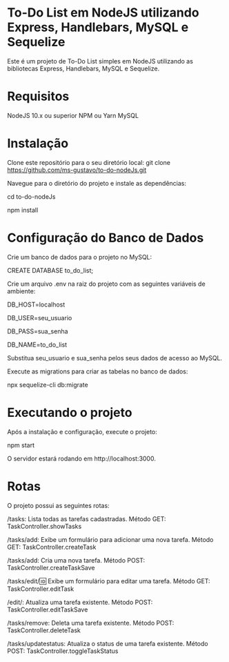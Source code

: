 # To-Do List em NodeJS utilizando Express, Handlebars, MySQL e Sequelize

Este é um projeto de To-Do List simples em NodeJS utilizando as bibliotecas Express, Handlebars, MySQL e Sequelize.

# Requisitos
NodeJS 10.x ou superior
NPM ou Yarn
MySQL


# Instalação
Clone este repositório para o seu diretório local:
git clone https://github.com/ms-gustavo/to-do-nodeJs.git


Navegue para o diretório do projeto e instale as dependências:

cd to-do-nodeJs


npm install


# Configuração do Banco de Dados
Crie um banco de dados para o projeto no MySQL:

CREATE DATABASE to_do_list;


Crie um arquivo .env na raiz do projeto com as seguintes variáveis de ambiente:

DB_HOST=localhost


DB_USER=seu_usuario


DB_PASS=sua_senha


DB_NAME=to_do_list


Substitua seu_usuario e sua_senha pelos seus dados de acesso ao MySQL.


Execute as migrations para criar as tabelas no banco de dados:


npx sequelize-cli db:migrate


# Executando o projeto
Após a instalação e configuração, execute o projeto:


npm start

O servidor estará rodando em http://localhost:3000.

# Rotas
O projeto possui as seguintes rotas:

/tasks: Lista todas as tarefas cadastradas. Método GET: TaskController.showTasks


/tasks/add: Exibe um formulário para adicionar uma nova tarefa. Método GET: TaskController.createTask


/tasks/add: Cria uma nova tarefa. Método POST: TaskController.createTaskSave


/tasks/edit/:id: Exibe um formulário para editar uma tarefa. Método GET: TaskController.editTask


/edit/: Atualiza uma tarefa existente. Método POST: TaskController.editTaskSave


/tasks/remove: Deleta uma tarefa existente. Método POST: TaskController.deleteTask


/tasks/updatestatus: Atualiza o status de uma tarefa existente. Método POST: TaskController.toggleTaskStatus
